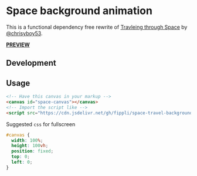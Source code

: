 # Space background animation

This is a functional dependency free rewrite of [Travleing through Space](https://codepen.io/chrisyboy53/pen/oXZzQb) by [@chrisyboy53](https://codepen.io/chrisyboy53).

**[PREVIEW](https://fippli.se/space-travel-background-animation)**

## Development



## Usage


```html
<!-- Have this canvas in your markup -->
<canvas id="space-canvas"></canvas>
<!-- Import the script like -->
<script src="https://cdn.jsdelivr.net/gh/fippli/space-travel-background-animation/dist/space-travel.min.js" type="text/javascript"></script>
```

Suggested `css` for fullscreen
```css
#canvas {
  width: 100%;
  height: 100vh;
  position: fixed;
  top: 0;
  left: 0;
}
```
